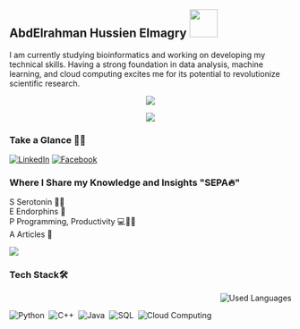 ## AbdElrahman Hussien Elmagry <img src="https://media.tenor.com/NR-Kr20l4d4AAAAi/anime-hi.gif" width="50">

I am currently studying bioinformatics and working on developing my technical skills. Having a strong foundation in data analysis, machine learning, and cloud computing excites me for its potential to revolutionize scientific research.

<p align="center">
  <a href="https://github.com/DenverCoder1/readme-typing-svg"><img src="https://readme-typing-svg.herokuapp.com/?lines=Never%20Give-Up;Bioinformatics%20;&font=Fira%20Code&center=true&width=440&height=45&color=A020F0&vCenter=true&size=22"></a>
</p> 
<p align="center">
  <a href="https://github.com/DenverCoder1/readme-typing-svg"><img src="https://readme-typing-svg.herokuapp.com/?lines=Study%20Hard;Data%20Analysis%20;%20Machine%20Learning%20;&font=Fira%20Code&center=true&width=440&height=45&color=bd7dbd&vCenter=true&size=22"></a>
</p> 

### Take a Glance 👩‍💻
[![LinkedIn](https://img.shields.io/badge/-LinkedIn-A020F0?style=for-the-badge&logo=linkedin&logoColor=white)](https://www.linkedin.com/in/elmagry123?utm_source=share&utm_campaign=share_via&utm_content=profile&utm_medium=android_app) [![Facebook](https://img.shields.io/badge/-Facebook-A020F0?style=for-the-badge&logo=facebook&logoColor=white)](https://www.linkedin.com/in/elmagry123?utm_source=share&utm_campaign=share_via&utm_content=profile&utm_medium=android_app) 

### Where I Share my Knowledge and Insights "SEPA🔥"
<p style="margin-top: 0">S Serotonin 👩‍🔬<br>
E Endorphins 🧬<br>
P Programming, Productivity 💻💪🏻<br>
A Articles 📝</p>

<a href="https://komarev.com/ghpvc/?username=elmagry123&style=for-the-badge&color=bd7dbd">
    <img src="https://komarev.com/ghpvc/?username=elmagry123&style=for-the-badge&color=bd7dbd">
</a>

### Tech Stack🛠
<img align="right" src="https://github-readme-stats.vercel.app/api/top-langs?username=elmagry123&show_icons=true&locale=en&layout=compact&theme=radical" alt="Used Languages" />

<br>

![Python](https://img.shields.io/badge/-Python%20-05122A?style=flat&logo=python)&nbsp;
![C++](https://img.shields.io/badge/c++-05122A?style=for-the-badge&logo=c%2B%2B&logoColor=cyan)&nbsp;
![Java](https://img.shields.io/badge/java-05122A?style=for-the-badge&logo=java&logoColor=orange)&nbsp;
![SQL](https://img.shields.io/badge/SQL-05122A?style=for-the-badge&logo=Microsoft%20SQL%20Server&logoColor=red)&nbsp;
![Cloud Computing](https://img.shields.io/badge/cloud%20computing-05122A?style=for-the-badge&logo=microsoft-azure&logoColor=blue)&nbsp;
